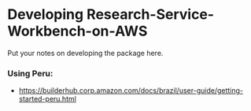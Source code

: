 # Developing Research-Service-Workbench-on-AWS

Put your notes on developing the package here.

### Using Peru:

* https://builderhub.corp.amazon.com/docs/brazil/user-guide/getting-started-peru.html

